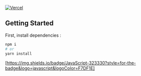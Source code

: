 [![Vercel](https://therealsujitk-vercel-badge.vercel.app/?app=shopmystaffs.vercel.app)](https://shopmystaffs.vercel.app)

## Getting Started

First, install dependencies :

```bash
npm i
# or
yarn install
```
[https://img.shields.io/badge/JavaScript-323330?style=for-the-badge&logo=javascript&logoColor=F7DF1E]



